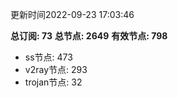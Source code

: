 更新时间2022-09-23 17:03:46

**总订阅: 73**
**总节点: 2649**
**有效节点: 798**
- ss节点: 473
- v2ray节点: 293
- trojan节点: 32
